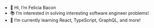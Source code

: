 - 👋 Hi, I’m Felicia Bacon
- 📚 I’m interested in solving interesting software engineer problems!
- 🌱 I’m currently learning React, TypeScript, GraphQL, and more!

<!---
feliciaiveliz/feliciaiveliz is a ✨ special ✨ repository because its `README.md` (this file) appears on your GitHub profile.
You can click the Preview link to take a look at your changes.
--->
